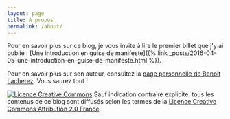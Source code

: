 ```yaml
---
layout: page
title: À propos
permalink: /about/
---
```


Pour en savoir plus sur ce blog, je vous invite à lire le premier billet que j'y ai publié : [Une introduction en guise de manifeste]({% link _posts/2016-04-05-une-introduction-en-guise-de-manifeste.html %}).

Pour en savoir plus sur son auteur, consultez la [page personnelle de Benoit Lacherez](http://lacherez.info). Vous saurez tout !

<a rel="license" href="http://creativecommons.org/licenses/by/2.0/fr/"><img alt="Licence Creative Commons" style="border-width:0" src="https://i.creativecommons.org/l/by/2.0/fr/88x31.png" /></a>&nbsp;Sauf indication contraire explicite, tous les contenus de ce blog sont diffusés selon les termes de la <a rel="license" href="http://creativecommons.org/licenses/by/2.0/fr/">Licence Creative Commons Attribution 2.0 France</a>.
